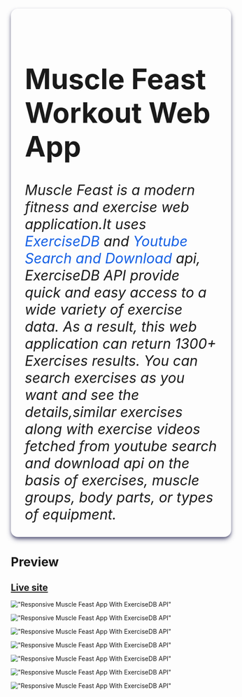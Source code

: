 
<div  style="padding: 2rem;
        border-radius:1rem;
     box-shadow: rgba(50, 50, 93, 0.8) 0px 6px 12px -2px, rgba(50, 50, 93, 0.8) 0px 3px 7px -3px;
     margin-bottom:2rem;
     font-size:2rem">
<h1>Muscle Feast Workout Web App</h1>  
   <i>Muscle Feast is a modern fitness and exercise web application.It uses  <span style="color:#1460e5">ExerciseDB</span> and  <span style="color:#1460e5" > Youtube Search and Download</span> api, ExerciseDB API provide quick and easy access to a wide variety of exercise data. As a result, this web application can return 1300+  Exercises results. You can search exercises as you want and see the details,similar exercises along with exercise videos fetched from youtube search and download api on the basis of exercises, muscle groups, body parts, or types of equipment. </i>
</div>

# Preview 
## <a href="https://muscle-feast.onrender.com/">Live site</a>
!["Responsive Muscle Feast App With ExerciseDB API"](https://raw.githubusercontent.com/Robin-Anmol/repo-image/master/Repo-Images/Muscle-Feast-1.png?token=GHSAT0AAAAAABXQPGQQK5MFBICLNTDJLYAYYXXSTLA
"Responsive Muscle Feast App With ExerciseDB API")

!["Responsive Muscle Feast App With ExerciseDB API"](https://raw.githubusercontent.com/Robin-Anmol/repo-image/master/Repo-Images/Muscle-Feast-6.png?token=GHSAT0AAAAAABXQPGQRHZMI7BCRUE2QR24OYXXSW2A
"Responsive Muscle Feast App With ExerciseDB API")

!["Responsive Muscle Feast App With ExerciseDB API"](https://raw.githubusercontent.com/Robin-Anmol/repo-image/master/Repo-Images/Muscle-Feast-8.png?token=GHSAT0AAAAAABXQPGQRRST3IRVTDWQTA5E2YXXSWUQ
"Responsive Muscle Feast App With ExerciseDB API")

!["Responsive Muscle Feast App With ExerciseDB API"](https://raw.githubusercontent.com/Robin-Anmol/repo-image/master/Repo-Images/Muscle-Feast-3.png?token=GHSAT0AAAAAABXQPGQRSY42L5EB6R4UX25UYXXSWXA
"Responsive Muscle Feast App With ExerciseDB API")

!["Responsive Muscle Feast App With ExerciseDB API"](https://raw.githubusercontent.com/Robin-Anmol/repo-image/master/Repo-Images/Muscle-Feast-2.png?token=GHSAT0AAAAAABXQPGQQSQ45SOLPKT4YQOLIYXXSWWA
"Responsive Muscle Feast App With ExerciseDB API")

!["Responsive Muscle Feast App With ExerciseDB API"](https://raw.githubusercontent.com/Robin-Anmol/repo-image/master/Repo-Images/Muscle-Feast-5.png?token=GHSAT0AAAAAABXQPGQROJGJU55TYLCL3IMGYXXSWZA
"Responsive Muscle Feast App With ExerciseDB API")


!["Responsive Muscle Feast App With ExerciseDB API"](https://raw.githubusercontent.com/Robin-Anmol/repo-image/master/Repo-Images/Muscle-Feast-7.png?token=GHSAT0AAAAAABXQPGQRVYIKFHM6LM5MCTMCYXXSXYQ
"Responsive Muscle Feast App With ExerciseDB API")
